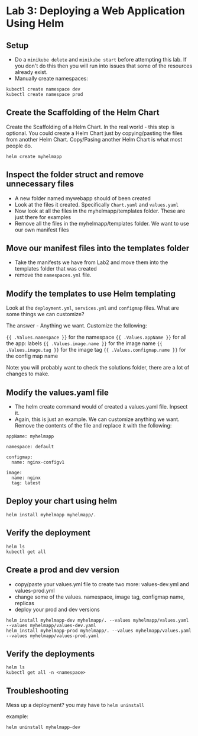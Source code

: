 
# Lab 3: Deploying a Web Application Using Helm


## Setup
- Do a `minikube delete` and `minikube start` before attempting this lab. If you don't do this then you will run into issues that some of the resources already exist.
- Manually create namespaces:
```
kubectl create namespace dev
kubectl create namespace prod
```


## Create the Scaffolding of the Helm Chart
Create the Scaffolding of a Helm Chart. In the real world - this step is optional. You could create a Helm Chart just by copying/pasting the files from another Helm Chart. Copy/Pasing another Helm Chart is what most people do.

```
helm create myhelmapp
```

## Inspect the folder struct and remove unnecessary files

- A new folder named mywebapp should of been created
- Look at the files it created. Specifically `Chart.yaml` and `values.yaml`
- Now look at all the files in the myhelmapp/templates folder. These are just there for examples
- Remove all the files in the myhelmapp/templates folder. We want to use our own manifest files


## Move our manifest files into the templates folder

- Take the manifests we have from Lab2 and move them into the templates folder that was created
- remove the `namespaces.yml` file. 

## Modify the templates to use Helm templating

Look at the `deployment.yml`, `services.yml` and `configmap` files. What are some things we can customize?

The answer - Anything we want. Customize the following:

`{{ .Values.namespace }}` for the namespace
`{{ .Values.appName }}` for all the app: labels
`{{ .Values.image.name }}` for the image name
`{{ .Values.image.tag }}` for the image tag
`{{ .Values.configmap.name }}` for the config map name

Note: you will probably want to check the solutions folder, there are a lot of changes to make.

## Modify the values.yaml file

- The helm create command would of created a values.yaml file. Inpsect it.
- Again, this is just an example. We can customize anything we want. Remove the contents of the file and replace it with the following:

```
appName: myhelmapp

namespace: default

configmap:
  name: nginx-configv1

image:
  name: nginx
  tag: latest
```

## Deploy your chart using helm

```
helm install myhelmapp myhelmapp/. 
```


## Verify the deployment


```
helm ls
kubectl get all
```

## Create a prod and dev version

- copy/paste your values.yml file to create two more: values-dev.yml and values-prod.yml
- change some of the values. namespace, image tag, configmap name, replicas
- deploy your prod and dev versions

```
helm install myhelmapp-dev myhelmapp/. --values myhelmapp/values.yaml --values myhelmapp/values-dev.yaml
helm install myhelmapp-prod myhelmapp/. --values myhelmapp/values.yaml --values myhelmapp/values-prod.yaml
```


## Verify the deployments

```
helm ls
kubectl get all -n <namespace>
```

## Troubleshooting

Mess up a deployment? you may have to `helm uninstall`

example:

```
helm uninstall myhelmapp-dev
```